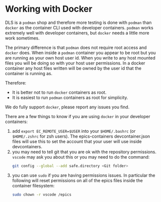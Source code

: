 Working with Docker
===================

DLS is a `podman` shop and therefore more testing is done with `podman` than `docker` as the container CLI used with developer containers. `podman` works extremely well with developer containers, but `docker` needs a little more work sometimes.

The primary difference is that `podman` does not require root access and `docker` does. When inside a `podman` container you appear to be root but you are running as your own host user id. When you write to any host mounted files you will be doing so with your host user permissions. In a docker container any host files written will be owned by the user id that the container is running as.

Therefore:
- It is better not to run `docker` containers as root.
- It is easiest to run `podman` containers as root for simplicity.

We do fully support `docker`, please report any issues you find.

There are a few things to know if you are using `docker` in your developer containers:

1. add `export EC_REMOTE_USER=$USER` into your `$HOME/.bashrc` (or `$HOME/.zshrc` for zsh users). The epics-containers devcontainer.json files will use this to set the account that your user will use inside devcontainers.
1. you may need to tell git that you are ok with the repository permissions. `vscode` may ask you about this or you may need to do the command:
    ```bash
    git config --global --add safe.directory <Git folder>
    ```
1. you can use `sudo` if you are having permissions issues. In particular the following will reset permissions on all of the epics files inside the container filesystem:
    ```bash
    sudo chown -r vscode /epics
    ```
